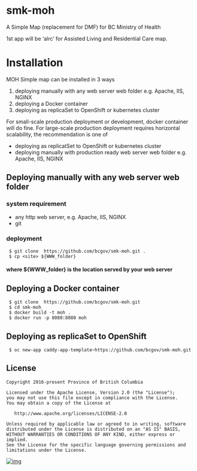 # smk-moh
A Simple Map (replacement for DMF) for BC Ministry of Health 

1st app will be ‘alrc’ for Assisted Living and Residential Care map.


# Installation
MOH Simple map can be installed in 3 ways
1. deploying manually with any web server web folder e.g. Apache, IIS, NGINX
2. deploying a Docker container
3. deploying as replicaSet to OpenShift or kubernetes cluster

For small-scale production deployment or development, docker container will do fine. For large-scale production deployment requires horizontal scalability, the recommendation is one of 
* deploying as replicatSet to OpenShift or kubernetes cluster
* deploying manually with production ready web server web folder e.g. Apache, IIS, NGINX

## Deploying manually with any web server web folder
### system requirement
* any http web server, e.g. Apache, IIS, NGINX
* git
### deployment
```
 $ git clone  https://github.com/bcgov/smk-moh.git .
 $ cp <site> ${WWW_folder} 
``` 
#### where ${WWW_folder} is the location served by your web server

## Deploying a Docker container
```
 $ git clone  https://github.com/bcgov/smk-moh.git
 $ cd smk-moh
 $ docker build -t moh .
 $ docker run -p 8080:8080 moh
``` 
## Deploying as replicaSet to OpenShift
``` $ oc new-app caddy-app-template~https://github.com/bcgov/smk-moh.git```

## License

    Copyright 2016-present Province of British Columbia

    Licensed under the Apache License, Version 2.0 (the "License");
    you may not use this file except in compliance with the License.
    You may obtain a copy of the License at 

       http://www.apache.org/licenses/LICENSE-2.0

    Unless required by applicable law or agreed to in writing, software
    distributed under the License is distributed on an "AS IS" BASIS,
    WITHOUT WARRANTIES OR CONDITIONS OF ANY KIND, either express or implied.
    See the License for the specific language governing permissions and
    limitations under the License.

[![img](https://img.shields.io/badge/Lifecycle-Maturing-007EC6)](https://github.com/bcgov/repomountie/blob/master/doc/lifecycle-badges.md)
